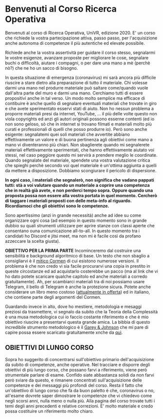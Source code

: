 # Benvenuti al Corso Ricerca Operativa #

Benvenuti al corso di Ricerca Operativa, UniVR, edizione 2020.
E' un corso che richiede la vostra partecipazione attiva, passo passo, per l'acquisizione anche autonoma di competenze il più autentiche ed elevate possibile.

Richiede anche la vostra assertività per guidare il corso stesso, segnalarmi le vostre esigenze, avanzare proposte per migliorare le cose, segnalare buchi o difficoltà, aiutare i compagni, o per dare una mano a mè (perchè nò?) che ne ho un sacco di bisogno.

In questa situazione di emergenza (coronavirus) mi sarà ancora più difficile riuscire a stare dietro alla preparazione di tutto il materiale. Chi volesse darmi una mano nel produrre materiale può saltare come/quando vuole dall'altra parte del muro e darmi una mano. Cerchiamo tutti di essere propositivi anche in tal verso. Un modo molto semplice ma efficace di contibuire è anche quello di segnalare eventuali materiali che trovate in giro e che avete sperimentato esservi stati di aiuto. Non ho nessun problema a proporre materiali presi da internet, YouTube, ... il più delle volte questo non viola copyrights ed anzi gli autori originali possono esserne contenti (ed io non sono geloso, sò che in internet si trovano filmati e materiali molto più curati e professionali di quelli che posso produrre io). Però sono anche esigente: segnalatemi quei soli materiali che avvertite abbiano effettivamente un valore e di buona pertinenza agli obiettivi come mano a mano vi diventeranno più chiari. Non sbaglierete quando mi segnalerete materiali effettivamente sperimentati, che hanno effettivamente aiutato voi stessi, nel caso peggiore questo mi servirà a prendere meglio le coordinate. Quando segnalate del materiale, spendete una vostra valutazione critica che spieghi perchè secondo voi quel materiale è un'ottima aggiunta a quelli da mettere a disposizione. Dobbiamo scongiurare il pericolo di dispersione.

__In ogni caso, i materiali che segnalerò, non significa che vadano pappati tutti:
stà a voi valutare quando un materiale a coprire una competenza che in realtà già avete, e non perderci tempo sopra. Oppure quando una proposta possa non essere alla vostra portata in quel momento. Cercherò di taggare i materiali proposti con delle meta-info al riguardo.
Ricordiamoci che gli obiettivi sono le competenze.__

Sono apertissimo (anzi in grande necessità) anche ad idee su come organizzare ogni cosa (ad esempio in questo momento sono in grande dubbio su quali strumenti utilizzare per aprire stanze con classi aperte che consentano ouna comunicazione all-to-all. In questo momento tra i candidati ho Discord e jitsi meet, ma non mi è facile così da profano azzeccare la scelta giusta).

__OBIETTIVO PER LA PRIMA PARTE__ Incominceremo dal costruire una sensibilità e background algoritmico di base.
Un testo che non sbaglio a consigliarvi è il [mitico Cormen](https://mitpress.mit.edu/books/introduction-algorithms-third-edition) di cui esistono numerose versioni. Il problema è che non credo vi sia facile procurarvi una copia in prestito in queste circostanze ed ad acquistarlo costerebbe un pacco (ma al link che vi ho dato potete scaricare qualche capitolo ed anche materiali a corredo gratuitamente).
Ah, per scambiarci materiali tra di noi possiamo usare Telegram, il bello di Telegram è anche la protezione sicura.
Potete anche considerare un libro meno costoso ([attualmente in offerta](https://www.ibs.it/algoritmi-strutture-di-dati-libro-alan-a-bertossi-alberto-montresor/e/9788825173956)) ed in italiano, che contiene parte degli argomenti del Cormen.

Guardando invece in alto, dove ho mestiere, metodologia e mesaggi preziosi da trasmettere, vi segnalo da subito che la Teoria della Complessità è una musa metodologica cui io faccio costante riferimento e che è mio obiettivo riuscire a presentarvi questa grande amica.
La bibbia di questo incredibile strumento metodologico è il [Garey & Johnson](https://kupdf.net/download/3-computers-and-intractability-a-guide-to-the-theory-of-np-completeness-garey-amp-johnson_58deb1e4dc0d60a26b8970eb_pdf) che mi pare di capire possa essere scaricato gratuitamente xnche da [quì](https://www.semanticscholar.org/paper/Computers-and-Intractability%3A-A-Guide-to-the-Theory-Garey-Johnson/bdede1e17c947540b50e6e2db9e8467ddc6e7336).  

## OBIETTIVI DI LUNGO CORSO ##

Sopra ho suggerito di concentrarsi sull'obiettivo primario dell'acquisizione da subito di competenze, anche operative.
Nel tracciare e disporre degli obiettivi di più lungo corso, che possano farvi a riferimento, viene però strumentale parlare di esame.
Confido siate abbastanza solidi da non farvi però sviare da questo, e rimanere concentrati sull'acquisizione delle competenze e dei messaggi più profondi del corso.
Resta il fatto che un'obiettivo di lungo corso che fà da buon paletto è che, coronavirus o no, all'esame dovrete saper dimostrare le competenze che vi chiedevo come negli scorsi anni, nulla meno o nulla più. Alla pagina del corso trovate tutti i temi degli anni precedenti e relative correzioni. E' molto materiale e credo possa costituire un riferimento molto chiaro.

